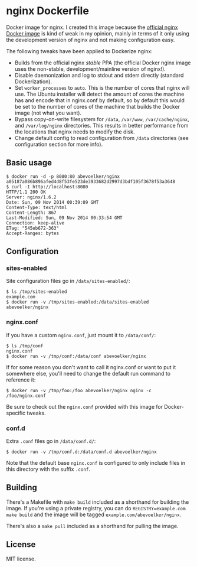 # nginx Dockerfile

Docker image for nginx.  I created this image because the [official nginx Docker image][official-image] is kind of weak in my opinion, mainly in terms of it only using the development version of nginx and not making configuration easy.

The following tweaks have been applied to Dockerize nginx:

* Builds from the official nginx *stable* PPA (the official Docker nginx image uses the non-stable, development/mainline version of nginx!).
* Disable daemonization and log to stdout and stderr directly (standard Dockerization).
* Set `worker_processes` to `auto`. This is the number of cores that nginx will use. The Ubuntu installer will detect the amount of cores the machine has and encode that in nginx.conf by default, so by default this would be set to the number of cores of the machine that builds the Docker image (not what you want).
* Bypass copy-on-write filesystem for `/data`, `/var/www`, `/var/cache/nginx`, and `/var/log/nginx` directories.  This results in better performance from the locations that nginx needs to modify the disk.
* Change default config to read configuration from `/data` directories (see configuration section for more info).

## Basic usage

```
$ docker run -d -p 8080:80 abevoelker/nginx
a05187a086b896afed4d8f53fe523de3933682d2997d3bdf105f3678f53a3648
$ curl -I http://localhost:8080
HTTP/1.1 200 OK
Server: nginx/1.6.2
Date: Sun, 09 Nov 2014 00:39:09 GMT
Content-Type: text/html
Content-Length: 867
Last-Modified: Sun, 09 Nov 2014 00:33:54 GMT
Connection: keep-alive
ETag: "545eb672-363"
Accept-Ranges: bytes
```

## Configuration

### sites-enabled

Site configuration files go in `/data/sites-enabled/`:

```
$ ls /tmp/sites-enabled
example.com
$ docker run -v /tmp/sites-enabled:/data/sites-enabled abevoelker/nginx
```

### nginx.conf

If you have a custom `nginx.conf`, just mount it to `/data/conf/`:

```
$ ls /tmp/conf
nginx.conf
$ docker run -v /tmp/conf:/data/conf abevoelker/nginx
```

If for some reason you don't want to call it nginx.conf or want to put it somewhere else, you'll need to change the default run command to reference it:

```
$ docker run -v /tmp/foo:/foo abevoelker/nginx nginx -c /foo/nginx.conf
```

Be sure to check out the `nginx.conf` provided with this image for Docker-specific tweaks.

### conf.d

Extra `.conf` files go in `/data/conf.d/`:

```
$ docker run -v /tmp/conf.d:/data/conf.d abevoelker/nginx
```

Note that the default base `nginx.conf` is configured to only include files in this directory with the suffix `.conf`.

## Building

There's a Makefile with `make build` included as a shorthand for building the image.  If you're using a private registry, you can do `REGISTRY=example.com make build` and the image will be tagged `example.com/abevoelker/nginx`.

There's also a `make pull` included as a shorthand for pulling the image.

## License

MIT license.

[official-image]: https://github.com/nginxinc/docker-nginx
